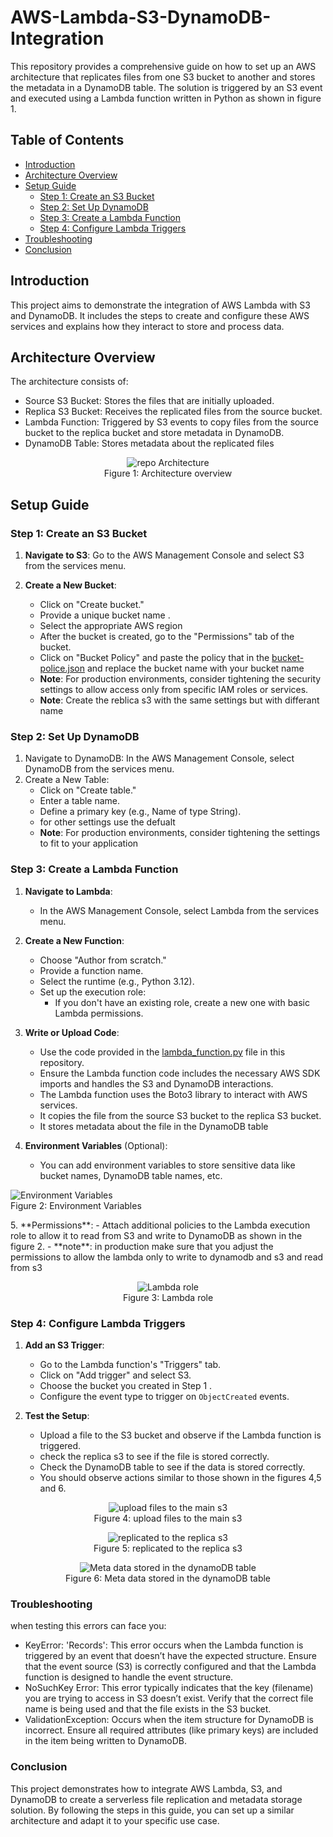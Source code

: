 # AWS-Lambda-S3-DynamoDB-Integration
This repository provides a comprehensive guide on how to set up an AWS architecture that replicates files from one S3 bucket to another and stores the metadata in a DynamoDB table. The solution is triggered by an S3 event and executed using a Lambda function written in Python as shown in figure 1.

## Table of Contents

- [Introduction](#introduction)
- [Architecture Overview](#architecture-overview)
- [Setup Guide](#setup-guide)
  - [Step 1: Create an S3 Bucket](#step-1-create-an-s3-bucket)
  - [Step 2: Set Up DynamoDB](#step-2-set-up-dynamodb)
  - [Step 3: Create a Lambda Function](#step-3-create-a-lambda-function)
  - [Step 4: Configure Lambda Triggers](#step-4-configure-lambda-triggers)
- [Troubleshooting](#troubleshooting)
- [Conclusion](#conclusion)

## Introduction

This project aims to demonstrate the integration of AWS Lambda with S3 and DynamoDB. It includes the steps to create and configure these AWS services and explains how they interact to store and process data.

## Architecture Overview

The architecture consists of:

  - Source S3 Bucket: Stores the files that are initially uploaded.
  - Replica S3 Bucket: Receives the replicated files from the source bucket.
  - Lambda Function: Triggered by S3 events to copy files from the source bucket to the replica bucket and store metadata in DynamoDB.
  - DynamoDB Table: Stores metadata about the replicated files


<p align="center">
  <img src="images/ss.drawio.png" alt="repo Architecture" />
  <br>
  <span>Figure 1: Architecture overview </span>
</p>

## Setup Guide

### Step 1: Create an S3 Bucket

1. **Navigate to S3**: Go to the AWS Management Console and select S3 from the services menu.
   
2. **Create a New Bucket**:
   - Click on "Create bucket."
   - Provide a unique bucket name .
   - Select the appropriate AWS region
   -  After the bucket is created, go to the "Permissions" tab of the bucket.
   - Click on "Bucket Policy" and paste the policy that in the [bucket-police.json](bucket-police.json) and replace the bucket name with your bucket name
   - **Note**: For production environments, consider tightening the security settings to allow access only from specific IAM roles or services.
   - **Note**: Create the reblica s3 with the same settings but with differant name 
### Step 2: Set Up DynamoDB

1. Navigate to DynamoDB: In the AWS Management Console, select DynamoDB from the services menu.
2. Create a New Table:
    - Click on "Create table."
    - Enter a table name.
    - Define a primary key (e.g., Name of type String).
    - for other settings use the defualt
    - **Note**: For production environments, consider tightening the settings to fit to your application
### Step 3: Create a Lambda Function

1. **Navigate to Lambda**:
   - In the AWS Management Console, select Lambda from the services menu.

2. **Create a New Function**:
   - Choose "Author from scratch."
   - Provide a function name.
   - Select the runtime (e.g., Python 3.12).
   - Set up the execution role:
     - If you don't have an existing role, create a new one with basic Lambda permissions.


3. **Write or Upload Code**:
   - Use the code provided in the [lambda_function.py](lamda-script.py) file in this repository.
   - Ensure the Lambda function code includes the necessary AWS SDK imports and handles the S3 and DynamoDB interactions.
   - The Lambda function uses the Boto3 library to interact with AWS services.
   - It copies the file from the source S3 bucket to the replica S3 bucket.
   - It stores metadata about the file in the DynamoDB table

4. **Environment Variables** (Optional):
   - You can add environment variables to store sensitive data like bucket names, DynamoDB table names, etc.
<img src="images/env for lamda_fun.png" alt=" Environment Variables" />
  <br>
  <span>Figure 2: Environment Variables </span>
</p>
5. **Permissions**:
   - Attach additional policies to the Lambda execution role to allow it to read from S3 and write to DynamoDB as shown in the figure 2.
   - **note**: in production make sure that you adjust the permissions to allow the lambda only to write to dynamodb and s3 and read from s3
   <p align="center">
  <img src="images/role for lamda_function.png" alt=" Lambda role " />
  <br>
  <span>Figure 3: Lambda role </span>
</p>

### Step 4: Configure Lambda Triggers

1. **Add an S3 Trigger**:
   - Go to the Lambda function's "Triggers" tab.
   - Click on "Add trigger" and select S3.
   - Choose the bucket you created in Step 1 .
   - Configure the event type to trigger on `ObjectCreated` events.


2. **Test the Setup**:
   - Upload a file to the S3 bucket and observe if the Lambda function is triggered.
   - check the replica s3 to see if the file is stored correctly.
   - Check the DynamoDB table to see if the data is stored correctly.
   - You should observe actions similar to those shown in the figures 4,5 and 6.
   
<p align="center">
  <img src="images/s3_main.png" alt="  upload files to the main s3 " />
  <br>
  <span>Figure 4: upload files to the main s3</span>
</p>
<p align="center">
  <img src="images/s3_rep.png" alt="replicated to the replica s3" />
  <br>
  <span>Figure 5: replicated to the replica s3</span>
</p>
<p align="center">
  <img src="images/dynamoDB table.png" alt="Meta data stored in the dynamoDB table" />
  <br>
  <span>Figure 6: Meta data stored in the dynamoDB table </span>
</p>

### Troubleshooting

when testing this errors can face you:
  - KeyError: 'Records': This error occurs when the Lambda function is triggered by an event that doesn’t have the expected structure. Ensure that the event source (S3) is correctly configured and that the Lambda function is designed to 
              handle the event structure.
  - NoSuchKey Error:
      This error typically indicates that the key (filename) you are trying to access in S3 doesn’t exist. Verify that the correct file name is being used and that the file exists in the S3 bucket.
  - ValidationException:
     Occurs when the item structure for DynamoDB is incorrect. Ensure all required attributes (like primary keys) are included in the item being written to DynamoDB.
### Conclusion
This project demonstrates how to integrate AWS Lambda, S3, and DynamoDB to create a serverless file replication and metadata storage solution. By following the steps in this guide, you can set up a similar architecture and adapt it to your specific use case.
